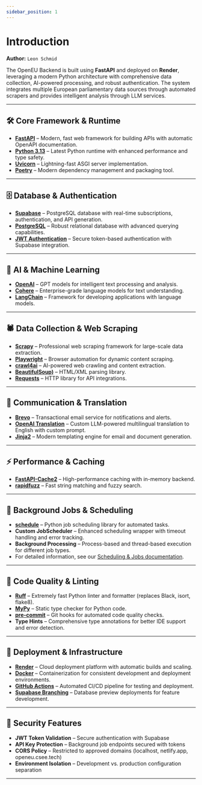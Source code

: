 ```yaml
---
sidebar_position: 1
---
```


# Introduction

**Author:** `Leon Schmid`

The OpenEU Backend is built using **FastAPI** and deployed on **Render**, leveraging a modern Python architecture with comprehensive data collection, AI-powered processing, and robust authentication. The system integrates multiple European parliamentary data sources through automated scrapers and provides intelligent analysis through LLM services.

---

## 🛠 Core Framework & Runtime

- [**FastAPI**](https://fastapi.tiangolo.com/) – Modern, fast web framework for building APIs with automatic OpenAPI documentation.
- [**Python 3.13**](https://www.python.org/) – Latest Python runtime with enhanced performance and type safety.
- [**Uvicorn**](https://www.uvicorn.org/) – Lightning-fast ASGI server implementation.
- [**Poetry**](https://python-poetry.org/) – Modern dependency management and packaging tool.

---

## 🗄️ Database & Authentication

- [**Supabase**](https://supabase.com/) – PostgreSQL database with real-time subscriptions, authentication, and API generation.
- [**PostgreSQL**](https://www.postgresql.org/) – Robust relational database with advanced querying capabilities.
- [**JWT Authentication**](https://jwt.io/) – Secure token-based authentication with Supabase integration.

---

## 🤖 AI & Machine Learning

- [**OpenAI**](https://openai.com/) – GPT models for intelligent text processing and analysis.
- [**Cohere**](https://cohere.ai/) – Enterprise-grade language models for text understanding.
- [**LangChain**](https://www.langchain.com/) – Framework for developing applications with language models.

---

## 🕷️ Data Collection & Web Scraping

- [**Scrapy**](https://scrapy.org/) – Professional web scraping framework for large-scale data extraction.
- [**Playwright**](https://playwright.dev/) – Browser automation for dynamic content scraping.
- [**crawl4ai**](https://crawl4ai.com/) – AI-powered web crawling and content extraction.
- [**BeautifulSoup)**](https://www.crummy.com/software/BeautifulSoup/) – HTML/XML parsing library.
- [**Requests**](https://requests.readthedocs.io/) – HTTP library for API integrations.

---

## 📧 Communication & Translation

- [**Brevo**](https://www.brevo.com/) – Transactional email service for notifications and alerts.
- [**OpenAI Translation**](https://openai.com/) – Custom LLM-powered multilingual translation to English with custom prompt.
- [**Jinja2**](https://jinja.palletsprojects.com/) – Modern templating engine for email and document generation.

---

## ⚡ Performance & Caching

- [**FastAPI-Cache2**](https://github.com/long2ice/fastapi-cache) – High-performance caching with in-memory backend.
- [**rapidfuzz**](https://github.com/maxbachmann/RapidFuzz) – Fast string matching and fuzzy search.

---

## 🔄 Background Jobs & Scheduling

- [**schedule**](https://schedule.readthedocs.io/) – Python job scheduling library for automated tasks.
- **Custom JobScheduler** – Enhanced scheduling wrapper with timeout handling and error tracking.
- **Background Processing** – Process-based and thread-based execution for different job types.
- For detailed information, see our [Scheduling & Jobs documentation](./scheduling_jobs.md).

---

## 🧪 Code Quality & Linting

- [**Ruff**](https://github.com/astral-sh/ruff) – Extremely fast Python linter and formatter (replaces Black, isort, flake8).
- [**MyPy**](https://mypy.readthedocs.io/) – Static type checker for Python code.
- [**pre-commit**](https://pre-commit.com/) – Git hooks for automated code quality checks.
- **Type Hints** – Comprehensive type annotations for better IDE support and error detection.

---

## 🐳 Deployment & Infrastructure

- [**Render**](https://render.com/) – Cloud deployment platform with automatic builds and scaling.
- [**Docker**](https://www.docker.com/) – Containerization for consistent development and deployment environments.
- [**GitHub Actions**](https://github.com/features/actions) – Automated CI/CD pipeline for testing and deployment.
- [**Supabase Branching**](https://supabase.com/docs/guides/deployment/branching) – Database preview deployments for feature development.

---

## 🔐 Security Features

- **JWT Token Validation** – Secure authentication with Supabase
- **API Key Protection** – Background job endpoints secured with tokens
- **CORS Policy** – Restricted to approved domains (localhost, netlify.app, openeu.csee.tech)
- **Environment Isolation** – Development vs. production configuration separation

---
